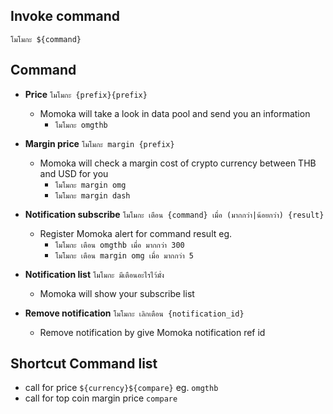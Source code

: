 
## Invoke command
``` 
โมโมกะ ${command}
```
## Command
- **Price** `โมโมกะ {prefix}{prefix}`
  - Momoka will take a look in data pool and send you an information
    - `โมโมกะ omgthb`

- **Margin price** `โมโมกะ margin {prefix}`
  - Momoka will check a margin cost of crypto currency between THB and USD for you
    - `โมโมกะ margin omg`
    - `โมโมกะ margin dash`

- **Notification subscribe** `โมโมกะ เตือน {command} เมื่อ (มากกว่า|น้อยกว่า) {result}`
  - Register Momoka alert for command result eg. 
    - `โมโมกะ เตือน omgthb เมื่อ มากกว่า 300`
    - `โมโมกะ เตือน margin omg เมื่อ มากกว่า 5`

- **Notification list** `โมโมกะ มีเตือนอะไรไว้มั่ง`
  - Momoka will show your subscribe list


- **Remove notification** `โมโมกะ เลิกเตือน {notification_id}`
  - Remove notification by give Momoka notification ref id

## Shortcut Command list
- call for price `${currency}${compare}` eg. `omgthb`
- call for top coin margin price `compare`


